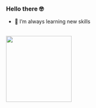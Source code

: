 ### Hello there 🤓

- 🌱 I’m always learning new skills

<br>

<div align="left">
  <a href="https://github.com/feliperodrigs1">
  <img height="180em" src="https://github-readme-stats.vercel.app/api?username=feliperodrigs1&show_icons=true&theme=tokyonight&include_all_commits=true&count_private=true"/>
</div>
<br> 
  
<!--
**feliperodrigs1/feliperodrigs1** is a ✨ _special_ ✨ repository because its `README.md` (this file) appears on your GitHub profile.

Here are some ideas to get you started:

- 🔭 I’m currently working on ...
...
- 👯 I’m looking to collaborate on ...
- 🤔 I’m looking for help with ...
- 💬 Ask me about ...
- 📫 How to reach me: ...
- 😄 Pronouns: ...
- ⚡ Fun fact: ...
-->
